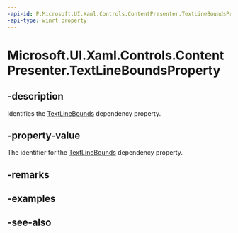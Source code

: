 ```yaml
---
-api-id: P:Microsoft.UI.Xaml.Controls.ContentPresenter.TextLineBoundsProperty
-api-type: winrt property
---
```


<!-- Property syntax
public Windows.UI.Xaml.DependencyProperty TextLineBoundsProperty { get; }
-->

# Microsoft.UI.Xaml.Controls.ContentPresenter.TextLineBoundsProperty

## -description
Identifies the [TextLineBounds](contentpresenter_textlinebounds.md) dependency property.

## -property-value
The identifier for the [TextLineBounds](contentpresenter_textlinebounds.md) dependency property.

## -remarks

## -examples

## -see-also
